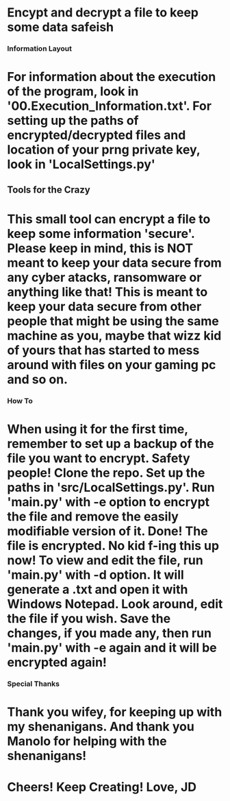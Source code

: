 Encypt and decrypt a file to keep some data safeish
===

### Information Layout ###
 For information about the execution of the program, look in '00.Execution_Information.txt'.
 For setting up the paths of encrypted/decrypted files and location of your prng private key, look in 'LocalSettings.py'
===

## Tools for the Crazy ###
 This small tool can encrypt a file to keep some information 'secure'. Please keep in mind, this is NOT meant to keep your data secure from any cyber atacks, ransomware or anything like that! This is meant to keep your data secure from other people that might be using the same machine as you, maybe that wizz kid of yours that has started to mess around with files on your gaming pc and so on.
===

### How To ###
 When using it for the first time, remember to set up a backup of the file you want to encrypt. Safety people!
 Clone the repo. Set up the paths in 'src/LocalSettings.py'. Run 'main.py' with -e option to encrypt the file and remove the easily modifiable version of it. Done! The file is encrypted. No kid f-ing this up now!
 To view and edit the file, run 'main.py' with -d option. It will generate a .txt and open it with Windows Notepad. Look around, edit the file if you wish. Save the changes, if you made any, then run 'main.py' with -e again and it will be encrypted again!
===

### Special Thanks ###
 Thank you wifey, for keeping up with my shenanigans. And thank you Manolo for helping with the shenanigans!
===

# Cheers! Keep Creating! Love, JD ###